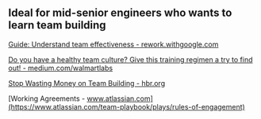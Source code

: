 ## Ideal for mid-senior engineers who wants to learn team building

[Guide: Understand team effectiveness - rework.withgoogle.com](https://rework.withgoogle.com/guides/understanding-team-effectiveness/steps/introduction/)

[Do you have a healthy team culture? Give this training regimen a try to find out! - medium.com/walmartlabs](https://medium.com/walmartlabs/do-you-have-a-healthy-team-culture-give-this-training-regimen-a-try-to-find-out-7ef7e3c6f356)

[Stop Wasting Money on Team Building - hbr.org](https://hbr.org/2018/09/stop-wasting-money-on-team-building)

[Working Agreements - www.atlassian.com](https://www.atlassian.com/team-playbook/plays/rules-of-engagement)